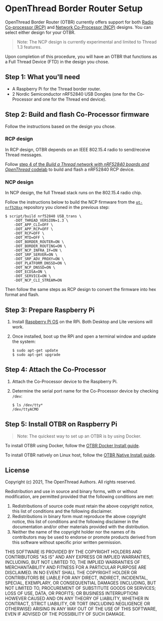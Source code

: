 # OpenThread Border Router Setup

OpenThread Border Router (OTBR) currently offers support for both [Radio Co-processor (RCP)](/platforms/co-processor#radio_co-processor_rcp) and [Network Co-Processor (NCP)](/platforms/co-processor#network_co-processor_ncp) designs. You can select either design for your OTBR.

> Note: The NCP design is currently experimental and limited to Thread 1.3 features.

Upon completion of this procedure, you will have an OTBR that functions
as a Full Thread Device (FTD) in the design you chose.

## Step 1: What you'll need

* A Raspberry Pi for the Thread border router.
* 2 Nordic Semiconductor nRF52840 USB Dongles (one for the Co-Processor and one for the Thread end device).

## Step 2: Build and flash Co-Processor firmware

Follow the instructions based on the design you chose.

### RCP design

In RCP design, OTBR depends on an IEEE 802.15.4 radio to send/receive Thread messages.

Follow [step 4 of the *Build a Thread network with nRF52840 boards and OpenThread* codelab](https://openthread.io/codelabs/openthread-hardware#3) to build and flash a nRF52840 RCP device.

### NCP design

In NCP design, the full Thread stack runs on the 802.15.4 radio chip.

Follow the instructions below to build the NCP firmware from the [`ot-nrf528xx`](https://github.com/openthread/ot-nrf528xx) repository you cloned in the previous step:

```
$ script/build nrf52840 USB_trans \
    -DOT_THREAD_VERSION=1.3 \
    -DOT_APP_CLI=OFF \
    -DOT_APP_RCP=OFF \
    -DOT_RCP=OFF \
    -DOT_MTD=OFF \
    -DOT_BORDER_ROUTER=ON \
    -DOT_BORDER_ROUTING=ON \
    -DOT_NCP_INFRA_IF=ON \
    -DOT_SRP_SERVER=ON \
    -DOT_SRP_ADV_PROXY=ON \
    -DOT_PLATFORM_DNSSD=ON \
    -DOT_NCP_DNSSD=ON \
    -DOT_ECDSA=ON \
    -DOT_SERVICE=ON \
    -DOT_NCP_CLI_STREAM=ON
```

Then follow the same steps as RCP design to convert the firmware into hex format and flash.

## Step 3: Prepare Raspberry Pi

1.  Install [Raspberry Pi OS](https://www.raspberrypi.org/downloads/raspberry-pi-os/) on the
    RPi. Both Desktop and Lite versions will work.

1.  Once installed, boot up the RPi and open a terminal window and update the system:
    ```
    $ sudo apt-get update
    $ sudo apt-get upgrade
    ```

## Step 4: Attach the Co-Processor

1.  Attach the Co-Processor device to the Raspberry Pi.

1.  Determine the serial port name for the Co-Processor device by checking `/dev`:
    ```
    $ ls /dev/tty*
    /dev/ttyACMO
    ```

## Step 5: Install OTBR on Raspberry Pi

> Note: The quickest way to set up an OTBR is by using Docker.

To install OTBR using Docker, follow the [OTBR Docker Install guide](https://openthread.io/guides/border-router/build-docker).
    
To install OTBR natively on Linux host, follow the [OTBR Native Install guide](https://openthread.io/guides/border-router/build-native).

## License

Copyright (c) 2021, The OpenThread Authors.
All rights reserved.

Redistribution and use in source and binary forms, with or without
modification, are permitted provided that the following conditions are met:
1. Redistributions of source code must retain the above copyright
   notice, this list of conditions and the following disclaimer.
2. Redistributions in binary form must reproduce the above copyright
   notice, this list of conditions and the following disclaimer in the
   documentation and/or other materials provided with the distribution.
3. Neither the name of the copyright holder nor the
   names of its contributors may be used to endorse or promote products
   derived from this software without specific prior written permission.

THIS SOFTWARE IS PROVIDED BY THE COPYRIGHT HOLDERS AND CONTRIBUTORS "AS IS"
AND ANY EXPRESS OR IMPLIED WARRANTIES, INCLUDING, BUT NOT LIMITED TO, THE
IMPLIED WARRANTIES OF MERCHANTABILITY AND FITNESS FOR A PARTICULAR PURPOSE
ARE DISCLAIMED. IN NO EVENT SHALL THE COPYRIGHT HOLDER OR CONTRIBUTORS BE
LIABLE FOR ANY DIRECT, INDIRECT, INCIDENTAL, SPECIAL, EXEMPLARY, OR
CONSEQUENTIAL DAMAGES (INCLUDING, BUT NOT LIMITED TO, PROCUREMENT OF
SUBSTITUTE GOODS OR SERVICES; LOSS OF USE, DATA, OR PROFITS; OR BUSINESS
INTERRUPTION) HOWEVER CAUSED AND ON ANY THEORY OF LIABILITY, WHETHER IN
CONTRACT, STRICT LIABILITY, OR TORT (INCLUDING NEGLIGENCE OR OTHERWISE)
ARISING IN ANY WAY OUT OF THE USE OF THIS SOFTWARE, EVEN IF ADVISED OF THE
POSSIBILITY OF SUCH DAMAGE.
